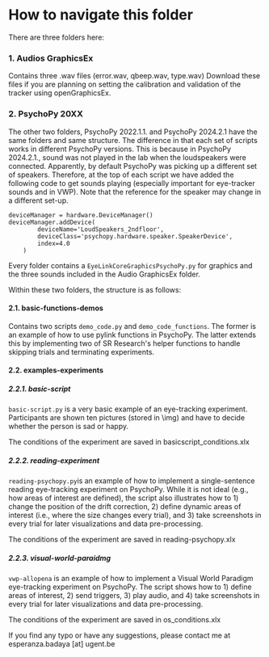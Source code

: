# How to navigate this folder

There are three folders here:

### 1. Audios GraphicsEx

Contains three .wav files (error.wav, qbeep.wav, type.wav)
Download these files if you are planning on setting the calibration and validation of the tracker using openGraphicsEx.

### 2. PsychoPy 20XX

The other two folders, PsychoPy 2022.1.1. and PsychoPy 2024.2.1 have the same folders and same structure. The difference in that each set of scripts works in different PsychoPy versions. This is because in PsychoPy 2024.2.1., sound was not played in the lab when the loudspeakers were connected. Apparently, by default PsychoPy was picking up a different set of speakers. Therefore, at the top of each script we have added the following code to get sounds playing (especially important for eye-tracker sounds and in VWP). Note that the reference for the speaker may change in a different set-up.

```
deviceManager = hardware.DeviceManager()
deviceManager.addDevice(
        deviceName='LoudSpeakers_2ndfloor',
        deviceClass='psychopy.hardware.speaker.SpeakerDevice',
        index=4.0
    )
```

Every folder contains a ```EyeLinkCoreGraphicsPsychoPy.py``` for graphics and the three sounds included in the Audio GraphicsEx folder.

Within these two folders, the structure is as follows:

#### 2.1. basic-functions-demos

Contains two scripts ```demo_code.py``` and ```demo_code_functions```. The former is an example of how to use pylink functions in PsychoPy. The latter extends this by implementing two of SR Research's helper functions to handle skipping trials and terminating experiments. 

#### 2.2. examples-experiments

##### 2.2.1. basic-script

```basic-script.py``` is a very basic example of an eye-tracking experiment. Participants are shown ten pictures (stored in \img) and have to decide whether the person is sad or happy.

The conditions of the experiment are saved in basicscript_conditions.xlx

##### 2.2.2. reading-experiment

```reading-psychopy.py```is an example of how to implement a single-sentence reading eye-tracking experiment on PsychoPy. While it is not ideal (e.g., how areas of interest are defined), the script also illustrates how to 1) change the position of the drift correction, 2) define dynamic areas of interest (i.e., where the size changes every trial), and 3) take screenshots in every trial for later visualizations and data pre-processing. 

The conditions of the experiment are saved in reading-psychopy.xlx

##### 2.2.3. visual-world-paraidmg

```vwp-allopena``` is an example of how to implement a Visual World Paradigm eye-tracking experiment on PsychoPy. The script shows how to 1) define areas of interest, 2) send triggers, 3) play audio, and 4) take screenshots in every trial for later visualizations and data pre-processing. 

The conditions of the experiment are saved in os_conditions.xlx


If you find any typo or have any suggestions, please contact me at esperanza.badaya [at] ugent.be